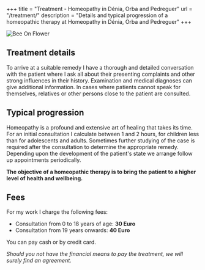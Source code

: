 +++
title = "Treatment - Homeopathy in Dénia, Orba and Pedreguer"
url = "/treatment/"
description = "Details and typical progression of a homeopathic therapy at Homeopathy in Dénia, Orba and Pedreguer"
+++

![Bee On Flower](/images/bee_flower.jpg)

## Treatment details

To arrive at a suitable remedy I have a thorough and detailed conversation with the patient where I ask all about their presenting complaints and other strong influences in their history. Examination and medical diagnoses can give additional information. In cases where patients cannot speak for themselves, relatives or other persons close to the patient are consulted.

## Typical progression

Homeopathy is a profound and extensive art of healing that takes its time. For an initial consultation I calculate between 1 and 2 hours, for children less than for adolescents and adults. Sometimes further studying of the case is required after the consultation to determine the appropriate remedy. Depending upon the development of the patient's state we arrange follow up appointments periodically.

**The objective of a homeopathic therapy is to bring the patient to a higher level of health and wellbeing.**

## Fees

For my work I charge the following fees:

* Consultation from 0 to 18 years of age: **30 Euro**
* Consultation from 19 years onwards: **40 Euro**

You can pay cash or by credit card.

_Should you not have the financial means to pay the treatment, we will surely find an agreement._
